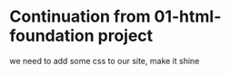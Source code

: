

# Continuation from 01-html-foundation project

we need to add some css to our site, make it shine